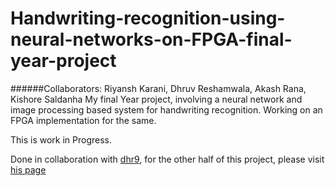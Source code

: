 # Handwriting-recognition-using-neural-networks-on-FPGA-final-year-project
######Collaborators: Riyansh Karani, Dhruv Reshamwala, Akash Rana, Kishore Saldanha
My final Year project, involving a neural network and image processing based system for handwriting recognition.
Working on an FPGA implementation for the same.

This is work in Progress.

Done in collaboration with [dhr9](https://github.com/dhr9), for the other half of this project, please visit [his page](https://github.com/dhr9/HandwritingRecognition_using_ImageProcessing_and_NeuralNetworks_on_an_FPGA)
